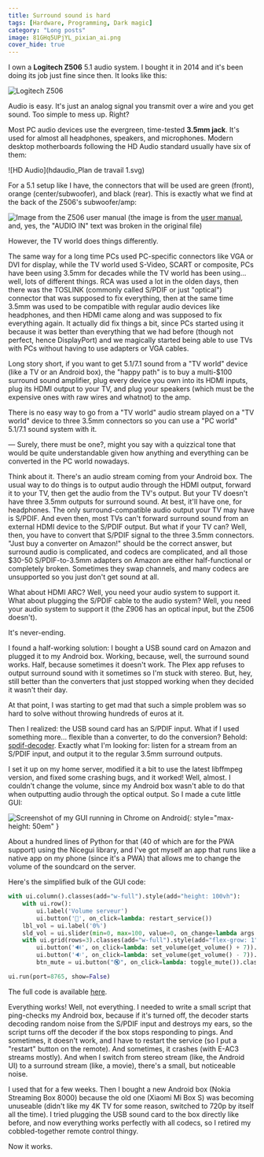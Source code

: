```yaml
---
title: Surround sound is hard
tags: [Hardware, Programming, Dark magic]
category: "Long posts"
image: 81GHq5UPjYL_pixian_ai.png
cover_hide: true
---
```


I own a **Logitech Z506** 5.1 audio system. I bought it in 2014 and it's been doing its job just fine since then. It looks like this:

![Logitech Z506](81GHq5UPjYL_pixian_ai.png)

Audio is easy. It's just an analog signal you transmit over a wire and you get sound. Too simple to mess up. Right?

Most PC audio devices use the evergreen, time-tested **3.5mm jack**. It's used for almost all headphones, speakers, and microphones. Modern desktop motherboards following the HD Audio standard usually have six of them:

![HD Audio](hdaudio_Plan de travail 1.svg)

For a 5.1 setup like I have, the connectors that will be used are green (front), orange (center/subwoofer), and black (rear). This is exactly what we find at the back of the Z506's subwoofer/amp: 

![Image from the Z506 user manual](z506_ports.png)
<label>(the image is from the [user manual](https://www.logitech.com/assets/33015/z506620-002649005326gsamr.pdf), and, yes, the "AUDIO IN" text was broken in the original file)</label>

However, the TV world does things differently. 

The same way for a long time PCs used PC-specific connectors like VGA or DVI for display, while the TV world used S-Video, SCART or composite, PCs have been using 3.5mm for decades while the TV world has been using... well, lots of different things. RCA was used a lot in the olden days, then there was the TOSLINK (commonly called S/PDIF or just "optical") connector that was supposed to fix everything, then at the same time 3.5mm was used to be compatible with regular audio devices like headphones, and then HDMI came along and was supposed to fix everything again. It actually did fix things a bit, since PCs started using it because it was better than everything that we had before (though not perfect, hence DisplayPort) and we magically started being able to use TVs with PCs without having to use adapters or VGA cables.

Long story short, if you want to get 5.1/7.1 sound from a "TV world" device (like a TV or an Android box), the "happy path" is to buy a multi-$100 surround sound amplifier, plug every device you own into its HDMI inputs, plug its HDMI output to your TV, and plug your speakers (which must be the expensive ones with raw wires and whatnot) to the amp.

There is no easy way to go from a "TV world" audio stream played on a "TV world" device to three 3.5mm connectors so you can use a "PC world" 5.1/7.1 sound system with it.

— Surely, there must be one?, might you say with a quizzical tone that would be quite understandable given how anything and everything can be converted in the PC world nowadays.

Think about it. There's an audio stream coming from your Android box. The usual way to do things is to output audio through the HDMI output, forward it to your TV, then get the audio from the TV's output. But your TV doesn't have three 3.5mm outputs for surround sound. At best, it'll have one, for headphones. The only surround-compatible audio output your TV may have is S/PDIF. And even then, most TVs can't forward surround sound from an external HDMI device to the S/PDIF output. But what if your TV can? Well, then, you have to convert that S/PDIF signal to the three 3.5mm connectors. "Just buy a converter on Amazon!" should be the correct answer, but surround audio is complicated, and codecs are complicated, and all those $30-50 S/PDIF-to-3.5mm adapters on Amazon are either half-functional or completely broken. Sometimes they swap channels, and many codecs are unsupported so you just don't get sound at all.

What about HDMI ARC? Well, you need your audio system to support it. What about plugging the S/PDIF cable to the audio system? Well, you need your audio system to support it (the Z906 has an optical input, but the Z506 doesn't).

It's never-ending.

I found a half-working solution: I bought a USB sound card on Amazon and plugged it to my Android box. Working, because, well, the surround sound works. Half, because sometimes it doesn't work. The Plex app refuses to output surround sound with it sometimes so I'm stuck with stereo. But, hey, still better than the converters that just stopped working when they decided it wasn't their day.

At that point, I was starting to get mad that such a simple problem was so hard to solve without throwing hundreds of euros at it.

Then I realized: the USB sound card has an S/PDIF input. What if I used something more... flexible than a converter, to do the conversion? Behold: [spdif-decoder](https://github.com/morningstar1/spdif-decoder). Exactly what I'm looking for: listen for a stream from an S/PDIF input, and output it to the regular 3.5mm surround outputs.

I set it up on my home server, modified it a bit to use the latest libffmpeg version, and fixed some crashing bugs, and it worked! Well, almost. I couldn't change the volume, since my Android box wasn't able to do that when outputting audio through the optical output. So I made a cute little GUI:

![Screenshot of my GUI running in Chrome on Android](Screenshot_20230804-173029.jpg){: style="max-height: 50em" }

About a hundred lines of Python for that (40 of which are for the PWA support) using the Nicegui library, and I've got myself an app that runs like a native app on my phone (since it's a PWA) that allows me to change the volume of the soundcard on the server.

Here's the simplified bulk of the GUI code:

```python
with ui.column().classes(add="w-full").style(add="height: 100vh"):
    with ui.row():
        ui.label('Volume serveur')
        ui.button('🔄', on_click=lambda: restart_service())
    lbl_vol = ui.label('0%')
    sld_vol = ui.slider(min=0, max=100, value=0, on_change=lambda args: set_volume(args.value))
    with ui.grid(rows=3).classes(add="w-full").style(add="flex-grow: 1"):
        ui.button('🔊', on_click=lambda: set_volume(get_volume() + 7)).classes(add="big")
        ui.button('🔉', on_click=lambda: set_volume(get_volume() - 7)).classes(add="big")
        btn_mute = ui.button("🔇", on_click=lambda: toggle_mute()).classes(add="big")

ui.run(port=8765, show=False)
```

The full code is available [here](https://gist.github.com/zdimension/2b193e5d1ba403aa1ad1f570becd5399).

Everything works! Well, not everything. I needed to write a small script that ping-checks my Android box, because if it's turned off, the decoder starts decoding random noise from the S/PDIF input and destroys my ears, so the script turns off the decoder if the box stops responding to pings. And sometimes, it doesn't work, and I have to restart the service (so I put a "restart" button on the remote). And sometimes, it crashes (with E-AC3 streams mostly). And when I switch from stereo stream (like, the Android UI) to a surround stream (like, a movie), there's a small, but noticeable noise.

I used that for a few weeks. Then I bought a new Android box (Nokia Streaming Box 8000) because the old one (Xiaomi Mi Box S) was becoming unuseable (didn't like my 4K TV for some reason, switched to 720p by itself all the time). I tried plugging the USB sound card to the box directly like before, and now everything works perfectly with all codecs, so I retired my cobbled-together remote control thingy. 

Now it works.